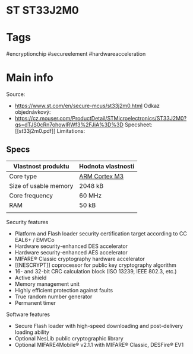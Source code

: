 # ST ST33J2M0
# Tags
#encryptionchip #secureelement #hardwareacceleration

# Main info
Source:
- https://www.st.com/en/secure-mcus/st33j2m0.html
Odkaz objednávkový: 
- https://cz.mouser.com/ProductDetail/STMicroelectronics/ST33J2M0?qs=dTJS0cRn7ohowlRWf3%2FJiA%3D%3D
Specsheet: [[st33j2m0.pdf]]
Limitations: 
## Specs

| Vlastnost produktu           | Hodnota vlastnosti                                                                                                                                                       |
| ---------------------------- | ------------------------------------------------------------------------------------------------------------------------------------------------------------------------ |
| Core type                        | [ARM Cortex M3](https://cz.mouser.com/Semiconductors/Embedded-Processors-Controllers/Microcontrollers-MCU/ARM-Microcontrollers-MCU/ARM-Cortex-M3-Core/_/N-a85pcZ1yzud8s) |
| Size of usable memory | 2048 kB                                                                                                                                                                     |
| Core frequency    | 60 MHz                                                                                                                                                                  |
| RAM                   | 50 kB                                                                                                                                                                   |
|                              |                                                                                                                                                                          |

Security features
-   Platform and Flash loader security certification target according to CC EAL6+ / EMVCo
-   Hardware security-enhanced DES accelerator
-   Hardware security-enhanced AES accelerator
-   MIFARE® Classic cryptography hardware accelerator
-   [[NESCRYPT]] coprocessor for public key cryptography algorithm
-   16- and 32-bit CRC calculation block (ISO 13239, IEEE 802.3, etc.)
-   Active shield
-   Memory management unit
-   Highly efficient protection against faults
-   True random number generator
-   Permanent timer

Software features
-   Secure Flash loader with high-speed downloading and post-delivery loading ability
-   Optional NesLib public cryptographic library
-   Optional MIFARE4Mobile® v2.1.1 with MIFARE® Classic, DESFire® EV1